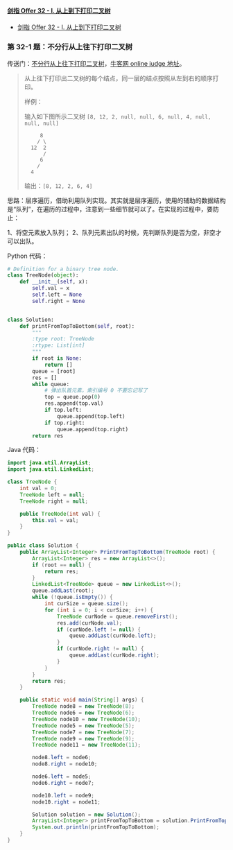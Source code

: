 #### [剑指 Offer 32 - I. 从上到下打印二叉树](https://leetcode-cn.com/problems/cong-shang-dao-xia-da-yin-er-cha-shu-lcof/)



+ [剑指 Offer 32 - I. 从上到下打印二叉树](https://leetcode-cn.com/problems/cong-shang-dao-xia-da-yin-er-cha-shu-lcof/)






### 第 32-1 题：不分行从上往下打印二叉树

传送门：[不分行从上往下打印二叉树](https://www.acwing.com/problem/content/41/)，[牛客网 online judge 地址](https://www.nowcoder.com/practice/7fe2212963db4790b57431d9ed259701?tpId=13&tqId=11175&tPage=2&rp=1&ru=%2Fta%2Fcoding-interviews&qru=%2Fta%2Fcoding-interviews%2Fquestion-ranking)。

> 从上往下打印出二叉树的每个结点，同一层的结点按照从左到右的顺序打印。
>
> 样例：
>
> 输入如下图所示二叉树 `[8, 12, 2, null, null, 6, null, 4, null, null, null]`
> ```
>      8
>     / \
>   12  2
>       /
>      6
>     /
>   4
> ```
> 
> 输出：`[8, 12, 2, 6, 4]`

思路：层序遍历，借助利用队列实现。其实就是层序遍历，使用的辅助的数据结构是“队列”，在遍历的过程中，注意到一些细节就可以了。在实现的过程中，要防止：

1、将空元素放入队列；
2、队列元素出队的时候，先判断队列是否为空，非空才可以出队。

Python 代码：

```python
# Definition for a binary tree node.
class TreeNode(object):
    def __init__(self, x):
        self.val = x
        self.left = None
        self.right = None


class Solution:
    def printFromTopToBottom(self, root):
        """
        :type root: TreeNode
        :rtype: List[int]
        """
        if root is None:
            return []
        queue = [root]
        res = []
        while queue:
            # 弹出队首元素，索引编号 0 不要忘记写了
            top = queue.pop(0)
            res.append(top.val)
            if top.left:
                queue.append(top.left)
            if top.right:
                queue.append(top.right)
        return res
```

Java 代码：

```java
import java.util.ArrayList;
import java.util.LinkedList;

class TreeNode {
    int val = 0;
    TreeNode left = null;
    TreeNode right = null;

    public TreeNode(int val) {
        this.val = val;
    }
}

public class Solution {
    public ArrayList<Integer> PrintFromTopToBottom(TreeNode root) {
        ArrayList<Integer> res = new ArrayList<>();
        if (root == null) {
            return res;
        }
        LinkedList<TreeNode> queue = new LinkedList<>();
        queue.addLast(root);
        while (!queue.isEmpty()) {
            int curSize = queue.size();
            for (int i = 0; i < curSize; i++) {
                TreeNode curNode = queue.removeFirst();
                res.add(curNode.val);
                if (curNode.left != null) {
                    queue.addLast(curNode.left);
                }
                if (curNode.right != null) {
                    queue.addLast(curNode.right);
                }
            }
        }
        return res;
    }

    public static void main(String[] args) {
        TreeNode node8 = new TreeNode(8);
        TreeNode node6 = new TreeNode(6);
        TreeNode node10 = new TreeNode(10);
        TreeNode node5 = new TreeNode(5);
        TreeNode node7 = new TreeNode(7);
        TreeNode node9 = new TreeNode(9);
        TreeNode node11 = new TreeNode(11);

        node8.left = node6;
        node8.right = node10;

        node6.left = node5;
        node6.right = node7;

        node10.left = node9;
        node10.right = node11;

        Solution solution = new Solution();
        ArrayList<Integer> printFromTopToBottom = solution.PrintFromTopToBottom(node8);
        System.out.println(printFromTopToBottom);
    }
}
```

<script src='https://cdnjs.cloudflare.com/ajax/libs/mathjax/2.7.5/MathJax.js?config=TeX-MML-AM_CHTML' async></script>

<script type="text/x-mathjax-config">
MathJax.Hub.Config({
tex2jax: {
  inlineMath: [['$','$'], ['\\(','\\)']],
  processEscapes: true
  },
displayAlign : "left",
TeX: {
        equationNumbers: {
            autoNumber: "all",
            useLabelIds: true
        }
    },
    "HTML-CSS": {
        linebreaks: {
            automatic: true
        },
        scale: 100,
        styles: {
          ".MathJax_Display": {
            "text-align": "left",
            "width" : "auto",
            "margin": "10px 0px 10px 0px !important",
            "background-color": "#f5f5f5 !important",
            "border-radius": "3px !important",
            border:  "1px solid #ccc !important",
            padding: "5px 5px 5px 5px !important"
          },
          ".MathJax": {
            "background-color": "#f5f5f5 !important",
            padding: "2px 2px 2px 2px !important"
          }
        }
    },
    SVG: {
        linebreaks: {
            automatic: true
        }
    }
});
</script>
